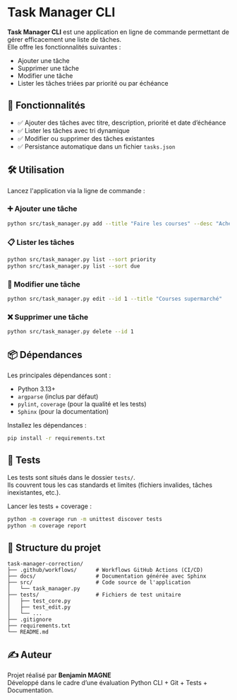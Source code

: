 # Task Manager CLI

**Task Manager CLI** est une application en ligne de commande permettant de gérer efficacement une liste de tâches.  
Elle offre les fonctionnalités suivantes :  
- Ajouter une tâche  
- Supprimer une tâche  
- Modifier une tâche  
- Lister les tâches triées par priorité ou par échéance  

## 🚀 Fonctionnalités

- ✅ Ajouter des tâches avec titre, description, priorité et date d’échéance  
- ✅ Lister les tâches avec tri dynamique  
- ✅ Modifier ou supprimer des tâches existantes  
- ✅ Persistance automatique dans un fichier `tasks.json`  

## 🛠️ Utilisation

Lancez l'application via la ligne de commande :

### ➕ Ajouter une tâche

```bash
python src/task_manager.py add --title "Faire les courses" --desc "Acheter du lait" --priority 1 --due 2025-09-01
```

### 📋 Lister les tâches

```bash
python src/task_manager.py list --sort priority
python src/task_manager.py list --sort due
```

### 📝 Modifier une tâche

```bash
python src/task_manager.py edit --id 1 --title "Courses supermarché"
```

### ❌ Supprimer une tâche

```bash
python src/task_manager.py delete --id 1
```

## 📦 Dépendances

Les principales dépendances sont :

- Python 3.13+
- `argparse` (inclus par défaut)
- `pylint`, `coverage` (pour la qualité et les tests)
- `Sphinx` (pour la documentation)

Installez les dépendances :

```bash
pip install -r requirements.txt
```

## 🧪 Tests

Les tests sont situés dans le dossier `tests/`.  
Ils couvrent tous les cas standards et limites (fichiers invalides, tâches inexistantes, etc.).

Lancer les tests + coverage :

```bash
python -m coverage run -m unittest discover tests
python -m coverage report
```

## 📁 Structure du projet

```
task-manager-correction/
├── .github/workflows/      # Workflows GitHub Actions (CI/CD)
├── docs/                   # Documentation générée avec Sphinx
├── src/                    # Code source de l'application
│   └── task_manager.py
├── tests/                  # Fichiers de test unitaire
│   ├── test_core.py
│   ├── test_edit.py
│   └── ...
├── .gitignore
├── requirements.txt
└── README.md
```

## ✍️ Auteur

Projet réalisé par **Benjamin MAGNE**  
Développé dans le cadre d’une évaluation Python CLI + Git + Tests + Documentation.
